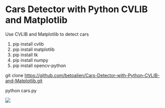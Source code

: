 # Cars Detector with Python CVLIB and Matplotlib
 Use CVLIB and Matplotlib to detect cars
 
 1) pip install cvlib
 2) pip install matplotlib
 3) pip install tk
 4) pip install numpy
 5) pip install opencv-python

git clone https://github.com/betoalien/Cars-Detector-with-Python-CVLIB-and-Matplotlib.git

python cars.py

<img src="https://www.thealientek.com/images/cars_background.png">


